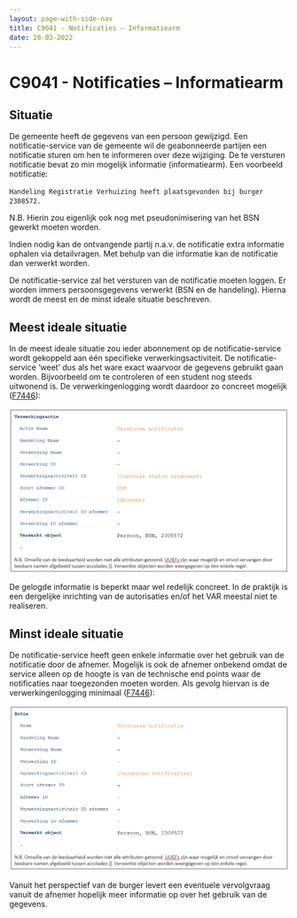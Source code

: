 ```yaml
---
layout: page-with-side-nav
title: C9041 - Notificaties – Informatiearm
date: 28-03-2022
---
```


# C9041 - Notificaties – Informatiearm

## Situatie
De gemeente heeft de gegevens van een persoon gewijzigd. Een notificatie-service van de gemeente wil de geabonneerde partijen een notificatie sturen om hen te informeren over deze wijziging. De te versturen notificatie bevat zo min mogelijk informatie (informatiearm). Een voorbeeld notificatie:

`Handeling Registratie Verhuizing heeft plaatsgevonden bij burger 2308572.`

N.B. Hierin zou eigenlijk ook nog met pseudonimisering van het BSN gewerkt moeten worden.

Indien nodig kan de ontvangende partij n.a.v. de notificatie extra informatie ophalen via detailvragen. Met behulp van die informatie kan de notificatie dan verwerkt worden.

De notificatie-service zal het versturen van de notificatie moeten loggen. Er worden immers persoonsgegevens verwerkt (BSN en de handeling). Hierna wordt de meest en de minst ideale situatie beschreven.

## Meest ideale situatie
In de meest ideale situatie zou ieder abonnement op de notificatie-service wordt gekoppeld aan één specifieke verwerkingsactiviteit. De notificatie-service ‘weet’ dus als het ware exact waarvoor de gegevens gebruikt gaan worden. Bijvoorbeeld om te controleren of een student nog steeds uitwonend is. De verwerkingenlogging wordt daardoor zo concreet mogelijk ([F7446](./7446.md)):

<img src="./assets/9041_1.png" alt="" width="700"/>

De gelogde informatie is beperkt maar wel redelijk concreet. In de praktijk is een dergelijke inrichting van de autorisaties en/of het VAR meestal niet te realiseren. 

## Minst ideale situatie
De notificatie-service heeft geen enkele informatie over het gebruik van de notificatie door de afnemer. Mogelijk is ook de afnemer onbekend omdat de service alleen op de hoogte is van de technische end points waar de notificaties naar toegezonden moeten worden.
Als gevolg hiervan is de verwerkingenlogging minimaal ([F7446](./7446.md)):

<img src="./assets/9041_2.png" alt="" width="700"/>

Vanuit het perspectief van de burger levert een eventuele vervolgvraag vanuit de afnemer hopelijk meer informatie op over het gebruik van de gegevens.
